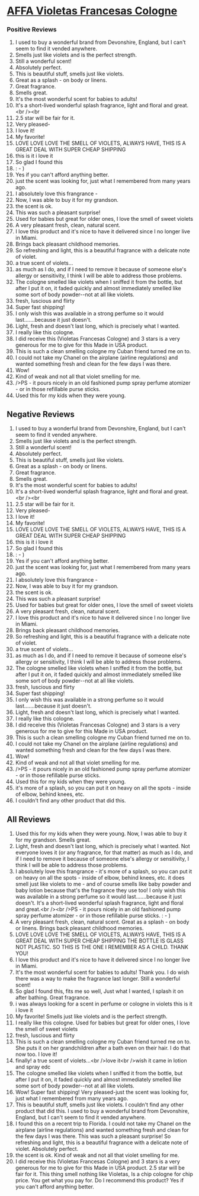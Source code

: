 # [AFFA Violetas Francesas Cologne](https://products.checkmycream.com/products/AFFA-Violetas-Francesas-Cologne.html)

### Positive Reviews

<ol>
      <li>I used to buy a wonderful brand from Devonshire, England, but I can&#x27;t seem to find it vended anywhere.</li>
      <li>Smells just like violets and is the perfect strength.</li>
      <li>Still a wonderful scent!</li>
      <li>Absolutely perfect.</li>
      <li>This is beautiful stuff, smells just like violets.</li>
      <li>Great as a splash - on body or linens.</li>
      <li>Great fragrance.</li>
      <li>Smells great.</li>
      <li>It&#x27;s the most wonderful scent for babies to adults!</li>
      <li>It&#x27;s a short-lived wonderful splash fragrance, light and floral and great.&lt;br /&gt;&lt;br</li>
      <li>2.5 star will be fair for it.</li>
      <li>Very pleased-</li>
      <li>I love it!</li>
      <li>My favorite!</li>
      <li>LOVE LOVE LOVE THE SMELL OF VIOLETS, ALWAYS HAVE, THIS IS A GREAT DEAL WITH SUPER CHEAP SHIPPING</li>
      <li>this is it i love it</li>
      <li>So glad I found this</li>
      <li>: - )</li>
      <li>Yes if you can&#x27;t afford anything better.</li>
      <li>just the scent  was looking for, just what I remembered from many years ago.</li>
      <li>I absolutely love this frangrance -</li>
      <li>Now, I was able to buy it for my grandson.</li>
      <li>the scent is ok.</li>
      <li>This was such a pleasant surprise!  </li>
      <li>Used for babies but great for older ones, I love the smell of sweet violets</li>
      <li>A very pleasant fresh, clean, natural scent.  </li>
      <li>I love this product and it&#x27;s nice to have it delivered since I no longer live in Miami.</li>
      <li>Brings back pleasant childhood memories.</li>
      <li>So refreshing and light, this is a beautiful fragrance with a delicate note of violet.</li>
      <li>a true scent of violets...</li>
      <li>as much as I do, and if I need to remove it because of someone else&#x27;s allergy or sensitivity, I think I will be able to address those problems.</li>
      <li>The cologne smelled like violets when I sniffed it from the bottle, but after I put it on, it faded quickly and almost immediately smelled like some sort of body powder--not at all like violets.</li>
      <li>fresh, luscious and flirty</li>
      <li>Super fast shipping!</li>
      <li>I only wish this was available in a strong perfume so it would last.......because it just doesn&#x27;t.</li>
      <li>Light, fresh and doesn&#x27;t last long, which is precisely what I wanted.  </li>
      <li>I really like this cologne.</li>
      <li>I did receive this (Violetas Francesas Cologne) and 3 stars is a very generous for me to give for this Made in USA product.</li>
      <li>This is such a clean smelling cologne my Cuban friend turned me on to.</li>
      <li>I could not take my Chanel on the airplane (airline regulations) and wanted something fresh and clean for the few days I was there.  </li>
      <li>Wow!  </li>
      <li>Kind of weak and not all that violet smelling for me.</li>
      <li>/&gt;PS - it pours nicely in an old fashioned pump spray perfume atomizer - or in those refillable purse sticks.</li>
      <li>Used this for my kids when they were young.</li>
</ol>


<h2>Negative Reviews</h2>
<ol>
<li> I used to buy a wonderful brand from Devonshire, England, but I can&#x27;t seem to find it vended anywhere.</li>
<li> Smells just like violets and is the perfect strength.</li>
<li> Still a wonderful scent!</li>
<li> Absolutely perfect.</li>
<li> This is beautiful stuff, smells just like violets.</li>
<li> Great as a splash - on body or linens.</li>
<li> Great fragrance.</li>
<li> Smells great.</li>
<li> It&#x27;s the most wonderful scent for babies to adults!</li>
<li> It&#x27;s a short-lived wonderful splash fragrance, light and floral and great.&lt;br /&gt;&lt;br</li>
<li> 2.5 star will be fair for it.</li>
<li> Very pleased-</li>
<li> I love it!</li>
<li> My favorite!</li>
<li> LOVE LOVE LOVE THE SMELL OF VIOLETS, ALWAYS HAVE, THIS IS A GREAT DEAL WITH SUPER CHEAP SHIPPING</li>
<li> this is it i love it</li>
<li> So glad I found this</li>
<li> : - )</li>
<li> Yes if you can&#x27;t afford anything better.</li>
<li> just the scent  was looking for, just what I remembered from many years ago.</li>
<li> I absolutely love this frangrance -</li>
<li> Now, I was able to buy it for my grandson.</li>
<li> the scent is ok.</li>
<li> This was such a pleasant surprise!  </li>
<li> Used for babies but great for older ones, I love the smell of sweet violets</li>
<li> A very pleasant fresh, clean, natural scent.  </li>
<li> I love this product and it&#x27;s nice to have it delivered since I no longer live in Miami.</li>
<li> Brings back pleasant childhood memories.</li>
<li> So refreshing and light, this is a beautiful fragrance with a delicate note of violet.</li>
<li> a true scent of violets...</li>
<li> as much as I do, and if I need to remove it because of someone else&#x27;s allergy or sensitivity, I think I will be able to address those problems.</li>
<li> The cologne smelled like violets when I sniffed it from the bottle, but after I put it on, it faded quickly and almost immediately smelled like some sort of body powder--not at all like violets.</li>
<li> fresh, luscious and flirty</li>
<li> Super fast shipping!</li>
<li> I only wish this was available in a strong perfume so it would last.......because it just doesn&#x27;t.</li>
<li> Light, fresh and doesn&#x27;t last long, which is precisely what I wanted.  </li>
<li> I really like this cologne.</li>
<li> I did receive this (Violetas Francesas Cologne) and 3 stars is a very generous for me to give for this Made in USA product.</li>
<li> This is such a clean smelling cologne my Cuban friend turned me on to.</li>
<li> I could not take my Chanel on the airplane (airline regulations) and wanted something fresh and clean for the few days I was there.  </li>
<li> Wow!  </li>
<li> Kind of weak and not all that violet smelling for me.</li>
<li> /&gt;PS - it pours nicely in an old fashioned pump spray perfume atomizer - or in those refillable purse sticks.</li>
<li> Used this for my kids when they were young.</li>
<li> it&#x27;s more of a splash, so you can put it on heavy on all the spots - inside of elbow, behind knees, etc.</li>
<li> I couldn&#x27;t find any other product that did this.</li>
</ol>

<h2>All Reviews</h2>

<ol>
    <li> Used this for my kids when they were young. Now, I was able to buy it for my grandson. Smells great.</li>
    <li> Light, fresh and doesn&#x27;t last long, which is precisely what I wanted.  Not everyone loves it (or any fragrance, for that matter) as much as I do, and if I need to remove it because of someone else&#x27;s allergy or sensitivity, I think I will be able to address those problems.</li>
    <li> I absolutely love this frangrance - it&#x27;s more of a splash, so you can put it on heavy on all the spots - inside of elbow, behind knees, etc. it does smell just like violets to me - and of course smells like baby powder and baby lotion because that&#x27;s the fragrance they use too! I only wish this was available in a strong perfume so it would last.......because it just doesn&#x27;t. It&#x27;s a short-lived wonderful splash fragrance, light and floral and great.&lt;br /&gt;&lt;br /&gt;PS - it pours nicely in an old fashioned pump spray perfume atomizer - or in those refillable purse sticks. : - )</li>
    <li> A very pleasant fresh, clean, natural scent.  Great as a splash - on body or linens. Brings back pleasant childhood memories.</li>
    <li> LOVE LOVE LOVE THE SMELL OF VIOLETS, ALWAYS HAVE, THIS IS A GREAT DEAL WITH SUPER CHEAP SHIPPING THE BOTTLE IS GLASS NOT PLASTIC. SO THIS IS THE ONE I REMEMBER AS A CHILD. THANK YOU!</li>
    <li> I love this product and it&#x27;s nice to have it delivered since I no longer live in Miami.</li>
    <li> It&#x27;s the most wonderful scent for babies to adults! Thank you. I do wish there was a way to make the fragrance last longer. Still a wonderful scent!</li>
    <li> So glad I found this, fits me so well, Just what I wanted, I splash it on after bathing. Great fragrance.</li>
    <li> i was always looking for a scent in perfume or cologne in violets this is it i love it</li>
    <li> My favorite! Smells just like violets and is the perfect strength.</li>
    <li> I really like this cologne. Used for babies but great for older ones, I love the smell of sweet violets</li>
    <li> fresh, luscious and flirty</li>
    <li> This is such a clean smelling cologne my Cuban friend turned me on to. She puts it on her grandchildren after a bath even on their hair. I do that now too. I love it!</li>
    <li> finally!  a true scent of violets...&lt;br /&gt;love it&lt;br /&gt;wish it came in lotion and spray edc</li>
    <li> The cologne smelled like violets when I sniffed it from the bottle, but after I put it on, it faded quickly and almost immediately smelled like some sort of body powder--not at all like violets.</li>
    <li> Wow!  Super fast shipping! Very pleased-just the scent  was looking for, just what I remembered from many years ago.</li>
    <li> This is beautiful stuff, smells just like violets. I couldn&#x27;t find any other product that did this. I used to buy a wonderful brand from Devonshire, England, but I can&#x27;t seem to find it vended anywhere.</li>
    <li> I found this on a recent trip to Florida.  I could not take my Chanel on the airplane (airline regulations) and wanted something fresh and clean for the few days I was there.  This was such a pleasant surprise!  So refreshing and light, this is a beautiful fragrance with a delicate note of violet. Absolutely perfect.</li>
    <li> the scent is ok. Kind of weak and not all that violet smelling for me.</li>
    <li> I did receive this (Violetas Francesas Cologne) and 3 stars is a very generous for me to give for this Made in USA product. 2.5 star will be fair for it. This thing smell nothing like Violetas, Is a chip cologne for chip price. You get what you pay for. Do I recommend this product? Yes if you can&#x27;t afford anything better.</li>
</ol>




